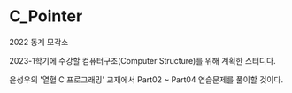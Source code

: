 # C_Pointer
2022 동계 모각소

2023-1학기에 수강할 컴퓨터구조(Computer Structure)를 위해 계획한 스터디다.

윤성우의 '열혈 C 프로그래밍' 교재에서 Part02 ~ Part04 연습문제를 풀이할 것이다.
